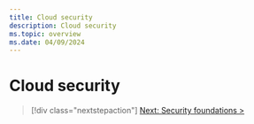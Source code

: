 ```yaml
---
title: Cloud security
description: Cloud security
ms.topic: overview
ms.date: 04/09/2024
---
```


# Cloud security

> [!div class="nextstepaction"]
> [Next: Security foundations >](security-foundations.md)